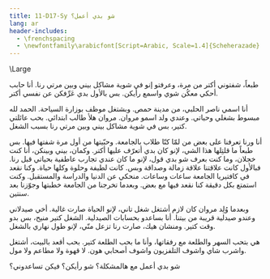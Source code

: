 ```yaml
---
title: 11-D17-Sy شو بدي أعمل؟
lang: ar
header-includes:
  - \frenchspacing
  - \newfontfamily\arabicfont[Script=Arabic, Scale=1.4]{Scheherazade}
---
```


\Large

طبعاً، شفتوني أكتر من مرة، وعرفتو إنو في شوية مشاكل بيني وبين مرتي رنا. أنا حابب أحكي معكُن شوي واسمع رأيكن. بس بالأول بدي عَرِّفكن عن نفسي أكتر.

أنا اسمي ناصر الحلبي، من مدينة حمص. وبشتغل موظف بوزارة السياحة. الحمد لله مبسوط بشغلي وحياتي. وعندي ولد اسمو مروان. مروان هلأ طالب ابتدائي. بحب عائلتي كتير، بس في شوية مشاكل بيني وبين مرتي رنا بسبب الشغل.

أنا ورنا تعرفنا على بعض من لمّا كنّا طلاب بالجامعة. وحبّيتها من أول مرة شفتها فيها. بس طبعاً ما قلتِلها هذا الشي، لإنو كان بدي أتعرّف عليها أكتر. وكمان، بيني وبينكن، أنا كنت خجلان، وما كنت بعرف شو بدي قول، لإنو ما كان عندي تجارب عاطفية بحياتي قبل رنا. فبالأول كانت علاقتنا علاقة زمالة وصداقة وبس. كانت لطيفة وحلوة وكلها حياة. وكنا نقعد في كافتيريا الجامعة ساعات وساعات. منحكي عن الدنيا والدراسة والمستقبل. وكنت استمتع بكل دقيقة كنا نقعد فيها مع بعض. وبعدما تخرجنا من الجامعة خطبتها وجوّزنا بعد سنتين.

وبعدما وُلِد مروان كان لازم أشتغل شغل تاني، لإنو الحياة صارت غالية. أخي صيدلاني وعندو صيدلية قريبة من بيتنا. أنا بساعدو بحسابات الصيدلية. الشغل كتير منيح، بس بدو وقت كتير. ومنشان هيك، صارت رنا تزعل منّي، لإنو طول نهاري بالشغل.

هي بتحب السهر والطلعة مع رفقاتها، وأنا ما بحب الطلعة كتير. بحب أقعد بالبيت، أشتغل واشرب شاي واشوف التلفزيون واشوف أصحابي هون. لا قهوة ولا مطاعم ولا مول.

شو بدي أعمل مع هالمشكلة؟ شو رأيكن؟ فيكن تساعدوني؟




